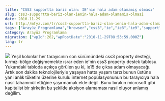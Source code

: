 ```yaml
---
title: "CSS3 supportta bariz olan: IE'nin hala adam olamamış olması"
slug: css3-supportta-bariz-olan-ienin-hala-adam-olamamis-olmasi
date: 2010-11-29
url: http://mfyz.com/tr/css3-supportta-bariz-olan-ienin-hala-adam-olamamis-olmasi/
tags: ["Arayüz Programlama","browser","css3","ie","ie8","ie9","support"]
category: Arayüz Programlama
migration: {"wpId":262,"wpPostDate":"2010-11-29T08:53:59.000Z"}
lang: tr
---
```


![](/images/archive/tr/2010/11/css3ie.jpg) Yeşil kolonlar her tarayıcının son sürümündeki css3 property desteği, kırmızı bölge değişmemekte ısrar eden ie'nin css3 property destek tablosu. Yukarıdaki tabloda açıkça görülen şu ki, ie15 de çıksa adam olmayacağı. Artık son dakika teknolojileriyle yaşayan hatta yaşam tarzı bunun üstüne yani anlık tüketim üzerine kurulu internet popülasyonunun bu tarayıcıya hala nasıl tahammül ettiğine şaşırmamak elde değil. Bunu bırakın microsoft gibi kapitalist bir şirketin bu şekilde aksiyon alamaması nasıl oluyor anlamış değilim.